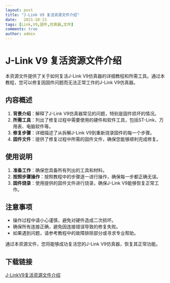 ```yaml
---
layout: post
title: "J-Link V9 复活资源文件介绍"
date:   2021-10-13
tags: [Link,V9,固件,仿真器,文件]
comments: true
author: admin
---
```

# J-Link V9 复活资源文件介绍

本资源文件提供了关于如何复活J-Link V9仿真器的详细教程和所需工具。通过本教程，您可以修复因固件问题而无法正常工作的J-Link V9仿真器。

## 内容概述

1. **背景介绍**：解释了J-Link V9仿真器常见的问题，特别是固件损坏的情况。
2. **所需工具**：列出了修复过程中需要使用的硬件和软件工具，包括ST-Link、万用表、电脑软件等。
3. **修复步骤**：详细描述了从拆解J-Link V9到重新烧录固件的每一个步骤。
4. **固件文件**：提供了修复过程中所需的固件文件，确保您能够顺利完成修复。

## 使用说明

1. **准备工作**：确保您具备所有列出的工具和材料。
2. **按照步骤操作**：按照教程中的步骤逐一进行操作，确保每一步都正确无误。
3. **固件烧录**：使用提供的固件文件进行烧录，确保J-Link V9能够恢复正常工作。

## 注意事项

- 操作过程中请小心谨慎，避免对硬件造成二次损坏。
- 确保所有连接正确，避免因连接错误导致的修复失败。
- 如果遇到问题，请参考教程中的故障排除部分或寻求专业帮助。

通过本资源文件，您将能够成功复活您的J-Link V9仿真器，恢复其正常功能。

## 下载链接

[J-LinkV9复活资源文件介绍](https://pan.quark.cn/s/9970dd63ee41)